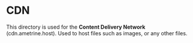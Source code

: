 # CDN
This directory is used for the **Content Delivery Network** (cdn.ametrine.host). Used to host files such as images, or any other files.

